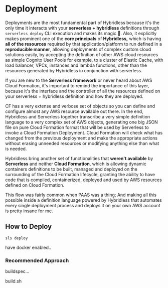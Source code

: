 # Deployment

Deployments are the most fundamental part of Hybridless because it's the only time it interacts with your **serverless + hybridless** definitions through `serverless deploy` CLI execution and makes its magic 🧙. Also, it explicitly makes prominent one of the **core principals** of **Hybridless,** which is having **all of the resources** required by that application/platform to run defined in a **reproducible manner**, allowing deployments of complex custom cloud solutions easily, by accepting the definition of other AWS cloud resources as simple Cognito User Pools for example, to a cluster of Elastic Cache, with load balancer, VPCs, instances and lambda functions, other than the resources generated by Hybridless in conjunction with serverless.

If you are new to the **Serverless framework** or never heard about AWS Cloud Formation, it's important to remind the importance of this layer, because it's the interface and the controller of all the resources defined on your serverless + hybridless definition and how they are deployed. 

CF has a very extense and verbose set of objects so you can define and configure almost any AWS resource available out there. In the end, Hybridless and Serverless together transcribe a very simple definition language to a very complex set of AWS objects, generating one big JSON file on pure Cloud Formation format that will be used by Serverless to invoke a Cloud Formation Deployment. Cloud Formation will check what has changed from the previous deployment and make the appropriate actions without erasing unneeded resources or modifying anything else than what is needed.

Hybridless bring another set of functionalities that **weren't available** by **Serverless** and neither **Cloud Formation**, which is allowing dynamic containers definitions to be built, managed and deployed on the surrounding of the Cloud Formation lifecycle, granting the ability to have code that is compiled, containerized, deployed and used by AWS resources defined on Cloud Formation.

This flow was fairly common when PAAS was a thing; And making all this possible inside a definition language powered by Hybridless that automates every single deployment process and deploys it on your own AWS account is pretty insane for me. 

## How to Deploy

`sls deploy`

have docker enabled..

### Recommended Approach

buildspec...

build.sh


